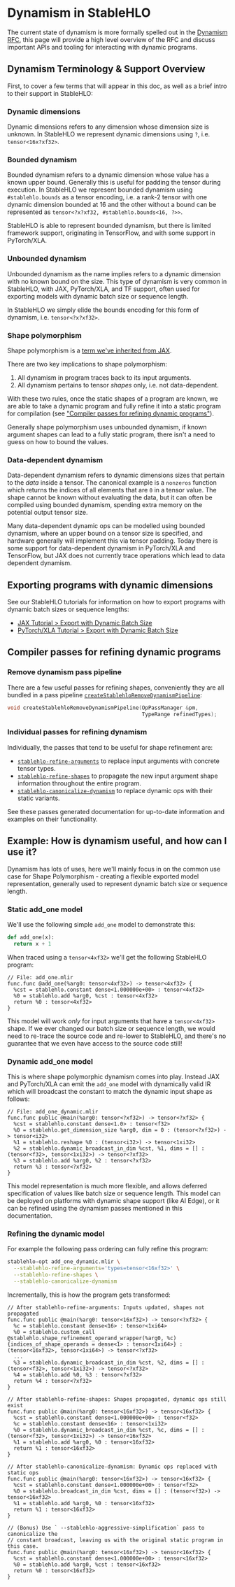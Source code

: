 # Dynamism in StableHLO

The current state of dynamism is more formally spelled out in the
[Dynamism RFC][dynamism-rfc], this page will provide a high level overview of
the RFC and discuss important APIs and tooling for interacting with dynamic
programs.

[dynamism-rfc]:https://github.com/openxla/stablehlo/blob/main/rfcs/20230704-dynamism-101.md

## Dynamism Terminology & Support Overview

First, to cover a few terms that will appear in this doc, as well as a brief
intro to their support in StableHLO:

### Dynamic dimensions

Dynamic dimensions refers to any dimension whose dimension size is unknown.
In StableHLO we represent dynamic dimensions using `?`, i.e. `tensor<16x?xf32>`.

### Bounded dynamism

Bounded dynamism refers to a dynamic dimension whose value has a known upper
bound. Generally this is useful for padding the tensor during execution.
In StableHLO we represent bounded dynamism using `#stablehlo.bounds` as a
tensor encoding, i.e. a rank-2 tensor with one dynamic dimension bounded at 16
and the other without a bound can be represented as
`tensor<?x?xf32, #stablehlo.bounds<16, ?>>`.

StableHLO is able to represent bounded dynamism, but there is limited framework
support, originating in TensorFlow, and with some support in PyTorch/XLA.

### Unbounded dynamism

Unbounded dynamism as the name implies refers to a dynamic dimension with
no known bound on the size. This type of dynamism is very common in StableHLO,
with JAX, PyTorch/XLA, and TF support, often used for exporting models with
dynamic batch size or sequence length.

In StableHLO we simply elide the bounds encoding for this form of dynamism, i.e.
`tensor<?x?xf32>`.


### Shape polymorphism

Shape polymorphism is a [term we've inherited from JAX][shape-poly].

There are two key implications to shape polymorphism:

1. All dynamism in program traces back to its input arguments.
2. All dynamism pertains to tensor _shapes_ only, i.e. not data-dependent.

With these two rules, once the static shapes of a program are known, we are able
to take a dynamic program and fully refine it into a static program for
compilation (see ["Compiler passes for refining dynamic programs"](#compiler-passes-for-refining-dynamic-programs)).

Generally shape polymorphism uses unbounded dynamism, if known argument shapes
can lead to a fully static program, there isn't a need to guess on how to bound
the values.

### Data-dependent dynamism

Data-dependent dynamism refers to dynamic dimensions sizes that pertain to
the _data_ inside a tensor. The canonical example is a `nonzeros` function which
returns the indices of all elements that are `0` in a tensor value. The shape
cannot be known without evaluating the data, but it can often be compiled using
bounded dynamism, spending extra memory on the potential output tensor size.

Many data-dependent dynamic ops can be modelled using bounded dynamism, where an
upper bound on a tensor size is specified, and hardware generally will implement
this via tensor padding. Today there is some support for data-dependent dynamism
in PyTorch/XLA and TensorFlow, but JAX does not currently trace operations which
lead to data dependent dynamism.

[shape-poly]:https://jax.readthedocs.io/en/latest/export/shape_poly.html

## Exporting programs with dynamic dimensions

See our StableHLO tutorials for information on how to export programs with
dynamic batch sizes or sequence lengths:

- [JAX Tutorial > Export with Dynamic Batch Size][jax-export-dynamic]
- [PyTorch/XLA Tutorial > Export with Dynamic Batch Size][pytorch-export-dynamic]

[jax-export-dynamic]:https://openxla.org/stablehlo/tutorials/jax-export#export_with_dynamic_batch_size
[pytorch-export-dynamic]:https://openxla.org/stablehlo/tutorials/pytorch-export#export_with_dynamic_batch_dimension

## Compiler passes for refining dynamic programs

### Remove dynamism pass pipeline

There are a few useful passes for refining shapes, conveniently they are all
bundled in a pass pipeline [`createStablehloRemoveDynamismPipeline`][remove-dynamism]:

```c++
void createStablehloRemoveDynamismPipeline(OpPassManager &pm,
                                           TypeRange refinedTypes);
```

### Individual passes for refining dynamism

Individually, the passes that tend to be useful for shape refinement are:

- [`stablehlo-refine-arguments`][refine-arguments] to replace input arguments
  with concrete tensor types.
- [`stablehlo-refine-shapes`][refine-shapes] to propagate the new input argument
  shape information throughout the entire program.
- [`stablehlo-canonicalize-dynamism`][canonicalize-dynamism] to replace dynamic
  ops with their static variants.

See these passes generated documentation for up-to-date information and examples
on their functionality.

[remove-dynamism]:https://github.com/openxla/stablehlo/blob/ff13c96e56b73c62dcbb5b34b69f5ece9e71322f/stablehlo/transforms/Passes.h#L134
[canonicalize-dynamism]:https://openxla.org/stablehlo/generated/stablehlo_passes#-stablehlo-canonicalize-dynamism
[refine-arguments]:https://openxla.org/stablehlo/generated/stablehlo_passes#-stablehlo-refine-arguments
[refine-shapes]:https://openxla.org/stablehlo/generated/stablehlo_passes#-stablehlo-refine-shapes

## Example: How is dynamism useful, and how can I use it?

Dynamism has lots of uses, here we'll mainly focus in on the common use case for
Shape Polymorphism - creating a flexible exported model representation,
generally used to represent dynamic batch size or sequence length.

### Static add_one model

We'll use the following simple `add_one` model to demonstrate this:

```py
def add_one(x):
  return x + 1
```

When traced using a `tensor<4xf32>` we'll get the following StableHLO program:

```mlir
// File: add_one.mlir
func.func @add_one(%arg0: tensor<4xf32>) -> tensor<4xf32> {
  %cst = stablehlo.constant dense<1.000000e+00> : tensor<4xf32>
  %0 = stablehlo.add %arg0, %cst : tensor<4xf32>
  return %0 : tensor<4xf32>
}
```

This model will work _only_ for input arguments that have a `tensor<4xf32>`
shape. If we ever changed our batch size or sequence length, we would need to
re-trace the source code and re-lower to StableHLO, and there's no guarantee
that we even have access to the source code still!

### Dynamic add_one model

This is where shape polymorphic dynamism comes into play. Instead JAX and
PyTorch/XLA can emit the `add_one` model with dynamically valid IR which
will broadcast the constant to match the dynamic input shape as follows:

```mlir
// File: add_one_dynamic.mlir
func.func public @main(%arg0: tensor<?xf32>) -> tensor<?xf32> {
  %cst = stablehlo.constant dense<1.0> : tensor<f32>
  %0 = stablehlo.get_dimension_size %arg0, dim = 0 : (tensor<?xf32>) -> tensor<i32>
  %1 = stablehlo.reshape %0 : (tensor<i32>) -> tensor<1xi32>
  %2 = stablehlo.dynamic_broadcast_in_dim %cst, %1, dims = [] : (tensor<f32>, tensor<1xi32>) -> tensor<?xf32>
  %3 = stablehlo.add %arg0, %2 : tensor<?xf32>
  return %3 : tensor<?xf32>
}
```

This model representation is much more flexible, and allows deferred
specification of values like batch size or sequence length. This model can be
deployed on platforms with dynamic shape support (like AI Edge), or it can be
refined using the dynamism passes mentioned in this documentation.

### Refining the dynamic model

For example the following pass ordering can fully refine this program:

```sh
stablehlo-opt add_one_dynamic.mlir \
  --stablehlo-refine-arguments='types=tensor<16xf32>' \
  --stablehlo-refine-shapes \
  --stablehlo-canonicalize-dynamism
```

Incrementally, this is how the program gets transformed:

```mlir
// After stablehlo-refine-arguments: Inputs updated, shapes not propagated
func.func public @main(%arg0: tensor<16xf32>) -> tensor<?xf32> {
  %c = stablehlo.constant dense<16> : tensor<1xi64>
  %0 = stablehlo.custom_call @stablehlo.shape_refinement_operand_wrapper(%arg0, %c) {indices_of_shape_operands = dense<1> : tensor<1xi64>} : (tensor<16xf32>, tensor<1xi64>) -> tensor<?xf32>
  ...
  %3 = stablehlo.dynamic_broadcast_in_dim %cst, %2, dims = [] : (tensor<f32>, tensor<1xi32>) -> tensor<?xf32>
  %4 = stablehlo.add %0, %3 : tensor<?xf32>
  return %4 : tensor<?xf32>
}

// After stablehlo-refine-shapes: Shapes propagated, dynamic ops still exist
func.func public @main(%arg0: tensor<16xf32>) -> tensor<16xf32> {
  %cst = stablehlo.constant dense<1.000000e+00> : tensor<f32>
  %c = stablehlo.constant dense<16> : tensor<1xi32>
  %0 = stablehlo.dynamic_broadcast_in_dim %cst, %c, dims = [] : (tensor<f32>, tensor<1xi32>) -> tensor<16xf32>
  %1 = stablehlo.add %arg0, %0 : tensor<16xf32>
  return %1 : tensor<16xf32>
}

// After stablehlo-canonicalize-dynamism: Dynamic ops replaced with static ops
func.func public @main(%arg0: tensor<16xf32>) -> tensor<16xf32> {
  %cst = stablehlo.constant dense<1.000000e+00> : tensor<f32>
  %0 = stablehlo.broadcast_in_dim %cst, dims = [] : (tensor<f32>) -> tensor<16xf32>
  %1 = stablehlo.add %arg0, %0 : tensor<16xf32>
  return %1 : tensor<16xf32>
}

// (Bonus) Use ` --stablehlo-aggressive-simplification` pass to canonicalize the
// constant broadcast, leaving us with the original static program in this case.
func.func public @main(%arg0: tensor<16xf32>) -> tensor<16xf32> {
  %cst = stablehlo.constant dense<1.000000e+00> : tensor<16xf32>
  %0 = stablehlo.add %arg0, %cst : tensor<16xf32>
  return %0 : tensor<16xf32>
}
```
